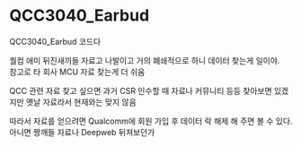 # QCC3040_Earbud
QCC3040_Earbud 코드다

퀄컴 애미 뒤진새끼들 자료고 나발이고 거의 폐쇄적으로 하니 데이터 찾는게 일이야. <br>
참고로 타 회사 MCU 자료 찾는게 더 쉬움<br>

QCC 관련 자료 찾고 싶으면 과거 CSR 인수할 때 자료나 커뮤니티 등등 찾아보면 있겠지만 옛날 자료라서 현재와는 맞지 않음<br>

따라서 자료를 얻으려면 Qualcomm에 회원 가입 후 데이터 락 해제 해 주면 볼 수 있다.<br>
아니면 짱깨들 자료나 Deepweb 뒤져보던가

